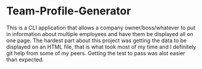 # Team-Profile-Generator

This is a CLI application that allows a company owner/boss/whatever to put in information about multiple employees and have them be displayed all on one page. The hardest part about this project was getting the data to be displayed on an HTML file, that is what took most of my time and I definitely  git help from some of my peers. Getting the test to pass was alot easier than expected.